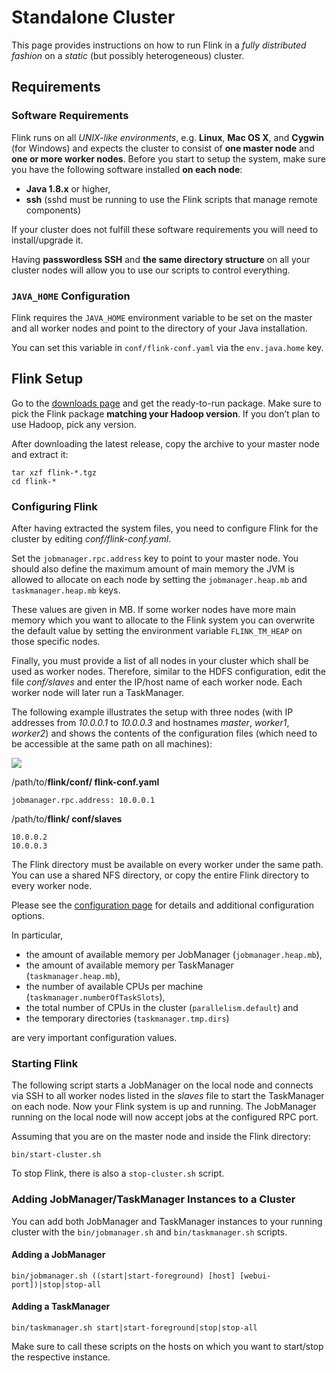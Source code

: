 

# Standalone Cluster

This page provides instructions on how to run Flink in a _fully distributed fashion_ on a _static_ (but possibly heterogeneous) cluster.

## Requirements

### Software Requirements

Flink runs on all _UNIX-like environments_, e.g. **Linux**, **Mac OS X**, and **Cygwin** (for Windows) and expects the cluster to consist of **one master node** and **one or more worker nodes**. Before you start to setup the system, make sure you have the following software installed **on each node**:

*   **Java 1.8.x** or higher,
*   **ssh** (sshd must be running to use the Flink scripts that manage remote components)

If your cluster does not fulfill these software requirements you will need to install/upgrade it.

Having **passwordless SSH** and **the same directory structure** on all your cluster nodes will allow you to use our scripts to control everything.

### `JAVA_HOME` Configuration

Flink requires the `JAVA_HOME` environment variable to be set on the master and all worker nodes and point to the directory of your Java installation.

You can set this variable in `conf/flink-conf.yaml` via the `env.java.home` key.

## Flink Setup

Go to the [downloads page](http://flink.apache.org/downloads.html) and get the ready-to-run package. Make sure to pick the Flink package **matching your Hadoop version**. If you don’t plan to use Hadoop, pick any version.

After downloading the latest release, copy the archive to your master node and extract it:



```
tar xzf flink-*.tgz
cd flink-*
```



### Configuring Flink

After having extracted the system files, you need to configure Flink for the cluster by editing _conf/flink-conf.yaml_.

Set the `jobmanager.rpc.address` key to point to your master node. You should also define the maximum amount of main memory the JVM is allowed to allocate on each node by setting the `jobmanager.heap.mb` and `taskmanager.heap.mb` keys.

These values are given in MB. If some worker nodes have more main memory which you want to allocate to the Flink system you can overwrite the default value by setting the environment variable `FLINK_TM_HEAP` on those specific nodes.

Finally, you must provide a list of all nodes in your cluster which shall be used as worker nodes. Therefore, similar to the HDFS configuration, edit the file _conf/slaves_ and enter the IP/host name of each worker node. Each worker node will later run a TaskManager.

The following example illustrates the setup with three nodes (with IP addresses from _10.0.0.1_ to _10.0.0.3_ and hostnames _master_, _worker1_, _worker2_) and shows the contents of the configuration files (which need to be accessible at the same path on all machines):

![](../img/quickstart_cluster.png)

/path/to/**flink/conf/
flink-conf.yaml**

```
jobmanager.rpc.address: 10.0.0.1
```

/path/to/**flink/
conf/slaves**

```
10.0.0.2
10.0.0.3
```

The Flink directory must be available on every worker under the same path. You can use a shared NFS directory, or copy the entire Flink directory to every worker node.

Please see the [configuration page](../config.html) for details and additional configuration options.

In particular,

*   the amount of available memory per JobManager (`jobmanager.heap.mb`),
*   the amount of available memory per TaskManager (`taskmanager.heap.mb`),
*   the number of available CPUs per machine (`taskmanager.numberOfTaskSlots`),
*   the total number of CPUs in the cluster (`parallelism.default`) and
*   the temporary directories (`taskmanager.tmp.dirs`)

are very important configuration values.

### Starting Flink

The following script starts a JobManager on the local node and connects via SSH to all worker nodes listed in the _slaves_ file to start the TaskManager on each node. Now your Flink system is up and running. The JobManager running on the local node will now accept jobs at the configured RPC port.

Assuming that you are on the master node and inside the Flink directory:



```
bin/start-cluster.sh
```



To stop Flink, there is also a `stop-cluster.sh` script.

### Adding JobManager/TaskManager Instances to a Cluster

You can add both JobManager and TaskManager instances to your running cluster with the `bin/jobmanager.sh` and `bin/taskmanager.sh` scripts.

#### Adding a JobManager



```
bin/jobmanager.sh ((start|start-foreground) [host] [webui-port])|stop|stop-all
```



#### Adding a TaskManager



```
bin/taskmanager.sh start|start-foreground|stop|stop-all
```



Make sure to call these scripts on the hosts on which you want to start/stop the respective instance.

